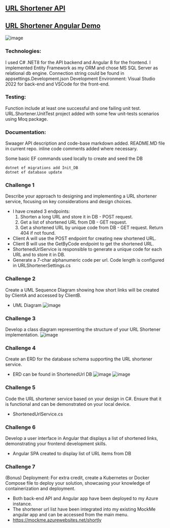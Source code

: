 ## [URL Shortener API](https://url-shortener-api.azurewebsites.net)
## [URL Shortener Angular Demo](https://mockme.azurewebsites.net/shortly)

![image](https://github.com/user-attachments/assets/78d74bec-6676-4c37-b09a-77866e7f5a08)

### Technologies:
I used C# .NET8 for the API backend and Angular 8 for the frontend. 
I implemented Entity Framework as my ORM and chose MS SQL Server as relational db engine.
Connection string could be found in appsettings.Development.json
Development Environment: Visual Studio 2022 for back-end and VSCode for the front-end.

### Testing:
Function include at least one successful and one failing unit test.
URL.Shortener.UnitTest project added with some few unit-tests scenarios using Moq package.

### Documentation:
Swaager API description and code-base markdown added.
README.MD file in current repo.
inline code comments added where necessary.

Some basic EF commands used locally to create and seed the DB
```
dotnet ef migrations add Init_DB
dotnet ef database update
```
### Challenge 1 
Describe your approach to designing and implementing a URL shortener service, focusing on key considerations and design choices. 
* I have created 3 endpoints:
    1. Shorten a long URL and store it in DB - POST request.
    2. Get a list of shortened URL from DB - GET request.
    3. Get a shortened URL by unique code from DB - GET request. Return 404 if not found.
* Client A will use the POST endpoint for creating new shortened URL.
* Client B will use the GetByCode endpoint to get the shortened URL.
* ShortenedUrlService is responsible to generate a unique code for each URL and to store it in DB.
* Generate a 7-char alphanumeric code per url. Code length is configured in URLShortenerSettings.cs

### Challenge 2 
Create a UML Sequence Diagram showing how short links will be created by ClientA and accessed by ClientB.
* UML Diagram
![image](https://github.com/user-attachments/assets/609fe8f7-237b-411d-84d7-b69e166d1278)

### Challenge 3 
Develop a class diagram representing the structure of your URL Shortener implementation. 
![image](https://github.com/user-attachments/assets/135ef8af-435f-4983-a0e1-1eda1cc4df1c)

### Challenge 4 
Create an ERD for the database schema supporting the URL shortener service.
* ERD can be found in ShortenedUrl DB
![image](https://github.com/user-attachments/assets/002b57a0-fc6c-4062-9915-be2c86be3f34)
![image](https://github.com/user-attachments/assets/be349241-dd42-43f9-b526-52b90d7333fb)

### Challenge 5 
Code the URL shortener service based on your design in C#. Ensure that it is functional and can be demonstrated on your local device. 
* ShortenedUrlService.cs

### Challenge 6 
Develop a user interface in Angular that displays a list of shortened links, demonstrating your frontend development skills.
* Angular SPA created to display list of URL items from DB

### Challenge 7 
(Bonus) Deployment: For extra credit, create a Kubernetes or Docker Compose file to deploy your solution, showcasing your knowledge of containerization and deployment.
* Both back-end API and Angular app have been deployed to my Azure instance.
* The shortener url list have been integrated into my existing MockMe angular app and can be accessed from the main menu.
* https://mockme.azurewebsites.net/shortly

